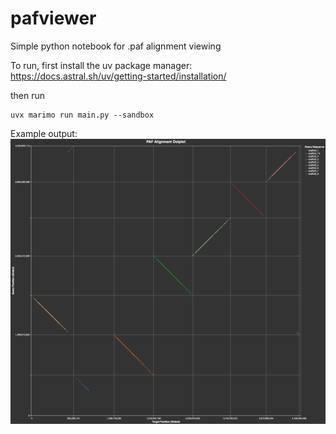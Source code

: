 # pafviewer
Simple python notebook for .paf alignment viewing

To run, first install the uv package manager: https://docs.astral.sh/uv/getting-started/installation/

then run 
```
uvx marimo run main.py --sandbox
```

Example output:
![paf alignment example dotplot](https://raw.githubusercontent.com/DaveTJones/pafviewer/main/visualisation.png)

